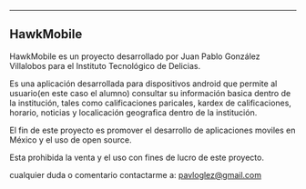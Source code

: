 ----------
HawkMobile
----------


HawkMobile es un proyecto desarrollado por Juan Pablo González Villalobos para el Instituto Tecnológico de Delicias.

Es una aplicación desarrollada para dispositivos android que permite al usuario(en este caso el alumno) consultar su información basica dentro de la institución, tales como calificaciones paricales, kardex de calificaciones, horario, noticias y localicación geografica dentro de la institución.

El fin de este proyecto es promover el desarrollo de aplicaciones moviles en México y el uso de open source.

Esta prohibida la venta y el uso con fines de lucro de este proyecto.

cualquier duda o comentario contactarme a: pavloglez@gmail.com
